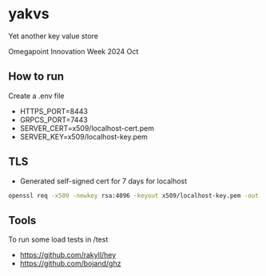 # yakvs

Yet another key value store

Omegapoint Innovation Week 2024 Oct

## How to run

Create a .env file

* HTTPS_PORT=8443
* GRPCS_PORT=7443
* SERVER_CERT=x509/localhost-cert.pem
* SERVER_KEY=x509/localhost-key.pem

## TLS

* Generated self-signed cert for 7 days for localhost

``` bash
openssl req -x509 -newkey rsa:4096 -keyout x509/localhost-key.pem -out x509/localhost-cert.pem -days 7 -nodes -subj "/CN=localhost" -addext "subjectAltName=DNS:localhost"
```

## Tools

To run some load tests in /test

* https://github.com/rakyll/hey
* https://github.com/bojand/ghz
